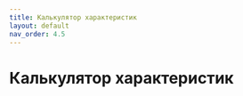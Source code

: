 ```yaml
---
title: Калькулятор характеристик
layout: default
nav_order: 4.5
---
```

# Калькулятор характеристик
